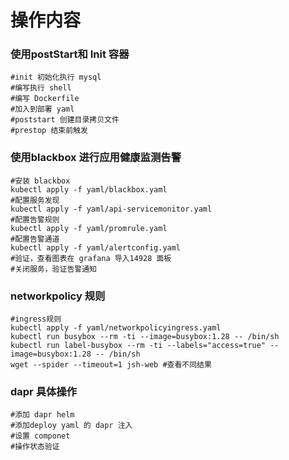 # 操作内容
### 使用postStart和 Init 容器
    #init 初始化执行 mysql
    #编写执行 shell
    #编写 Dockerfile
    #加入到部署 yaml
    #poststart 创建目录拷贝文件
    #prestop 结束前触发
### 使用blackbox 进行应用健康监测告警
    #安装 blackbox
    kubectl apply -f yaml/blackbox.yaml
    #配置服务发现
    kubectl apply -f yaml/api-servicemonitor.yaml   
    #配置告警规则
    kubectl apply -f yaml/promrule.yaml
    #配置告警通道   
    kubectl apply -f yaml/alertconfig.yaml 
    #验证，查看图表在 grafana 导入14928 面板
    #关闭服务，验证告警通知
### networkpolicy 规则
    #ingress规则
    kubectl apply -f yaml/networkpolicyingress.yaml
    kubectl run busybox --rm -ti --image=busybox:1.28 -- /bin/sh
    kubectl run label-busybox --rm -ti --labels="access=true" --image=busybox:1.28 -- /bin/sh
    wget --spider --timeout=1 jsh-web #查看不同结果
    
### dapr 具体操作
    #添加 dapr helm 
    #添加deploy yaml 的 dapr 注入 
    #设置 componet
    #操作状态验证

